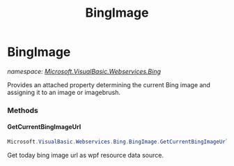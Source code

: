 ﻿---
title: BingImage
---

# BingImage
_namespace: [Microsoft.VisualBasic.Webservices.Bing](N-Microsoft.VisualBasic.Webservices.Bing.html)_

Provides an attached property determining the current Bing image and assigning it to an image or imagebrush.



### Methods

#### GetCurrentBingImageUrl
```csharp
Microsoft.VisualBasic.Webservices.Bing.BingImage.GetCurrentBingImageUrl
```
Get today bing image url as wpf resource data source.


